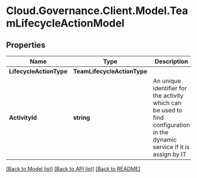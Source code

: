 # Cloud.Governance.Client.Model.TeamLifecycleActionModel
## Properties

Name | Type | Description | Notes
------------ | ------------- | ------------- | -------------
**LifecycleActionType** | **TeamLifecycleActionType** |  | [optional] 
**ActivityId** | **string** | An unique identifier for the activity which can be used to find configuration in the dynamic service if it is assign by IT | [optional] 

[[Back to Model list]](../README.md#documentation-for-models) [[Back to API list]](../README.md#documentation-for-api-endpoints) [[Back to README]](../README.md)


